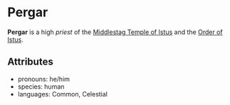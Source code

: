 # Pergar

**Pergar** is a high _priest_ of the [Middlestag Temple of Istus](../edgewood/middlestag-temple-of-istus.md) and the [Order of Istus](../../../organizations/order-of-istus.md).

## Attributes

- pronouns: he/him
- species: human
- languages: Common, Celestial

